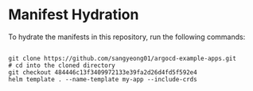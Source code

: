 
# Manifest Hydration

To hydrate the manifests in this repository, run the following commands:

```shell

git clone https://github.com/sangyeong01/argocd-example-apps.git
# cd into the cloned directory
git checkout 484446c13f3409972133e39fa2d26d4fd5f592e4
helm template . --name-template my-app --include-crds
```